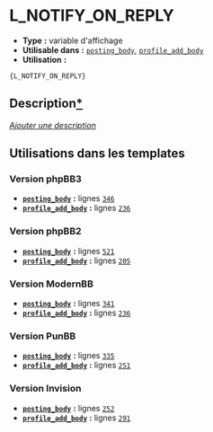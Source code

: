 # L_NOTIFY_ON_REPLY
* __Type__ __:__ variable d'affichage
* __Utilisable dans__ __:__ [`posting_body`](../tpl/posting_body.md#readme), [`profile_add_body`](../tpl/profile_add_body.md#readme)
* __Utilisation__ __:__

```smarty
{L_NOTIFY_ON_REPLY}
```

## Description[*](https://fa-tvars.appspot.com/var/L_NOTIFY_ON_REPLY)
[*Ajouter une description*](https://fa-tvars.appspot.com/var/L_NOTIFY_ON_REPLY)

## Utilisations dans les templates

### Version phpBB3
* __[`posting_body`](../tpl/posting_body.md#readme)__ __:__ lignes [`346`](../src/prosilver/posting_body.tpl#L346)
* __[`profile_add_body`](../tpl/profile_add_body.md#readme)__ __:__ lignes [`236`](../src/prosilver/profile_add_body.tpl#L236)

### Version phpBB2
* __[`posting_body`](../tpl/posting_body.md#readme)__ __:__ lignes [`521`](../src/subsilver/posting_body.tpl#L521)
* __[`profile_add_body`](../tpl/profile_add_body.md#readme)__ __:__ lignes [`205`](../src/subsilver/profile_add_body.tpl#L205)

### Version ModernBB
* __[`posting_body`](../tpl/posting_body.md#readme)__ __:__ lignes [`341`](../src/modernbb/posting_body.tpl#L341)
* __[`profile_add_body`](../tpl/profile_add_body.md#readme)__ __:__ lignes [`236`](../src/modernbb/profile_add_body.tpl#L236)

### Version PunBB
* __[`posting_body`](../tpl/posting_body.md#readme)__ __:__ lignes [`335`](../src/punbb/posting_body.tpl#L335)
* __[`profile_add_body`](../tpl/profile_add_body.md#readme)__ __:__ lignes [`251`](../src/punbb/profile_add_body.tpl#L251)

### Version Invision
* __[`posting_body`](../tpl/posting_body.md#readme)__ __:__ lignes [`252`](../src/invision/posting_body.tpl#L252)
* __[`profile_add_body`](../tpl/profile_add_body.md#readme)__ __:__ lignes [`291`](../src/invision/profile_add_body.tpl#L291)

